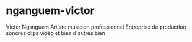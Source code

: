 # nganguem-victor
Victor Nganguem Artiste musicien professionnel Entreprise de production sonores clips vidéo et bien d'autres bien
